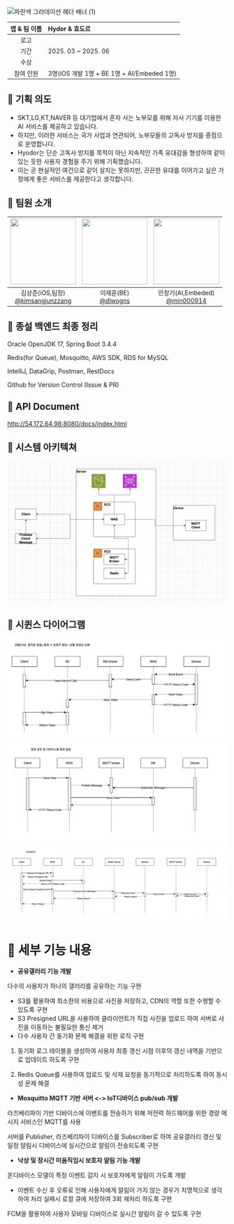 ![파란색 그라데이션 헤더 배너 (1)](https://github.com/user-attachments/assets/f7dad3f2-0266-404c-b106-de506ab6b73f)

|앱 & 팀 이름|Hydor & 효도르 |
|:--:|:--|
|로고|<img width="70" alt="" src="https://github.com/user-attachments/assets/2a23f3a6-14d9-4fbb-8ce1-304a1c8b5032"> |
|기간|2025. 03 ~ 2025. 06|
|수상||
|참여 인원|3명(iOS 개발 1명 + BE 1명 + AI/Embeded 1명)|

## 🔵 기획 의도
- SKT,LG,KT,NAVER 등 대기업에서 혼자 사는 노부모를 위해 자사 기기를 이용한 AI 서비스를 제공하고 있습니다.
- 하지만, 이러한 서비스는 국가 사업과 연관되어, 노부모들의 고독사 방지를 중점으로 운영합니다.
- Hyodor는 단순 고독사 방지를 목적이 아닌 지속적인 가족 유대감을 형성하여 같이 있는 듯한 사용자 경험을 주기 위해 기획했습니다.
- 이는 곧 현실적인 여건으로 같이 살지는 못하지만, 끈끈한 유대를 이어가고 싶은 가정에게 좋은 서비스를 제공한다고 생각합니다.

## 🔵 팀원 소개
|<img src="https://avatars.githubusercontent.com/u/84498457?v=4" width="150" height="150"/>|<img src="https://avatars.githubusercontent.com/u/61345151?v=4" width="150" height="150"/>|<img src="https://avatars.githubusercontent.com/u/48996852?v=4" width="150" height="150"/>|
|:-:|:-:|:-:|
|김상준(iOS,팀장)<br/>[@kimsangjunzzang](https://github.com/kimsangjunzzang)|이재훈(BE)<br/>[@dlwogns](https://github.com/dlwogns)|민창기(AI,Embeded)<br/>[@min000914](https://github.com/min000914)|


## 🔵 종설 백엔드 최종 정리

Oracle OpenJDK 17, Spring Boot 3.4.4

Redis(for Queue), Mosquitto, AWS SDK, RDS for MySQL

IntelliJ, DataGrip, Postman, RestDocs

Github for Version Control (Issue & PR)

## 🔵 API Document

http://54.172.64.98:8080/docs/index.html

## 🔵 시스템 아키텍쳐
![img.png](img/img.png)


## 🔵 시퀸스 다이어그램

![img_1.png](img/img1.png)
![img_2.png](img/img2.png)
![img_3.png](img/img3.png)

# 🔵 세부 기능 내용

- **공유갤러리 기능 개발**

다수의 사용자가 하나의 갤러리를 공유하는 기능 구현

- S3를 활용하여 최소한의 비용으로 사진을 저장하고, CDN의 역할 또한 수행할 수 있도록 구현
- S3 Presigned URL을 사용하여 클라이언트가 직접 사진을 업로드 하여 서버로 사진을 이동하는 불필요한 통신 제거
- 다수 사용자 간 동기화 문제 해결을 위한 로직 구현

1. 동기화 로그 테이블을 생성하여 사용자 최종 갱신 시점 이후의 갱신 내역을 기반으로 업데이트 하도록 구현

2. Redis Queue를 사용하여 업로드 및 삭제 요청을 동기적으로 처리하도록 하여 동시성 문제 해결

- **Mosquitto MQTT 기반 서버 <-> IoT디바이스 pub/sub 개발**

라즈베리파이 기반 디바이스에 이벤트를 전송하기 위해 저전력 하드웨어를 위한 경량 메시지 서비스인 MQTT를 사용

서버를 Publisher, 라즈베리파이 디바이스를 Subscriber로 하여 공유갤러리 갱신 및 일정 알림시 디바이스에 실시간으로 알림이 전송되도록 구현

- **낙상 및 장시간 미움직임시 보호자 알림 기능 개발**

온디바이스 모델이 특정 이벤트 감지 시 보호자에게 알림이 가도록 개발

- 이벤트 수신 후 오류로 인해 사용자에게 알림이 가지 않는 경우가 치명적으로 생각하여 처리 실패시 로컬 큐에 저장하여 3회 재처리 하도록 구현

FCM을 활용하여 사용자 모바일 디바이스로 실시간 알림이 갈 수 있도록 구현
